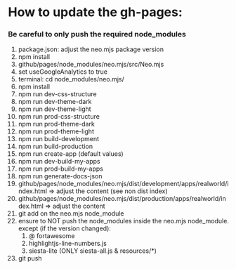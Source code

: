 # How to update the gh-pages:

### Be careful to only push the required node_modules

1. package.json: adjust the neo.mjs package version
2. npm install
3. github/pages/node_modules/neo.mjs/src/Neo.mjs
4. set useGoogleAnalytics to true
5. terminal: cd node_modules/neo.mjs/
6. npm install
7. npm run dev-css-structure
8. npm run dev-theme-dark
9. npm run dev-theme-light
10. npm run prod-css-structure
11. npm run prod-theme-dark
12. npm run prod-theme-light
13. npm run build-development
14. npm run build-production
15. npm run create-app (default values)
16. npm run dev-build-my-apps
17. npm run prod-build-my-apps
18. npm run generate-docs-json
19. github/pages/node_modules/neo.mjs/dist/development/apps/realworld/index.html => adjust the content (see non dist index)
20. github/pages/node_modules/neo.mjs/dist/production/apps/realworld/index.html => adjust the content
21. git add on the neo.mjs node_module
22. ensure to NOT push the node_modules inside the neo.mjs node_module. except (if the version changed):
    1. @ fortawesome
    2. highlightjs-line-numbers.js
    3. siesta-lite (ONLY siesta-all.js & resources/*)
23. git push